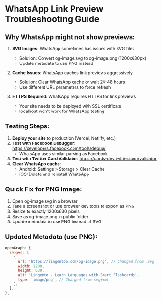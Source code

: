 # WhatsApp Link Preview Troubleshooting Guide

## Why WhatsApp might not show previews:

1. **SVG Images**: WhatsApp sometimes has issues with SVG files
   - Solution: Convert og-image.svg to og-image.png (1200x630px)
   - Update metadata to use PNG instead

2. **Cache Issues**: WhatsApp caches link previews aggressively
   - Solution: Clear WhatsApp cache or wait 24-48 hours
   - Use different URL parameters to force refresh

3. **HTTPS Required**: WhatsApp requires HTTPS for link previews
   - Your site needs to be deployed with SSL certificate
   - localhost won't work for WhatsApp testing

## Testing Steps:

1. **Deploy your site** to production (Vercel, Netlify, etc.)
2. **Test with Facebook Debugger**: https://developers.facebook.com/tools/debug/
   - WhatsApp uses similar parsing as Facebook
3. **Test with Twitter Card Validator**: https://cards-dev.twitter.com/validator
4. **Clear WhatsApp cache**: 
   - Android: Settings > Storage > Clear Cache
   - iOS: Delete and reinstall WhatsApp

## Quick Fix for PNG Image:

1. Open og-image.svg in a browser
2. Take a screenshot or use browser dev tools to export as PNG
3. Resize to exactly 1200x630 pixels
4. Save as og-image.png in public folder
5. Update metadata to use PNG instead of SVG

## Updated Metadata (use PNG):

```javascript
openGraph: {
  images: [
    {
      url: 'https://lingentoo.com/og-image.png', // Changed from .svg
      width: 1200,
      height: 630,
      alt: 'Lingento - Learn Languages with Smart Flashcards',
      type: 'image/png', // Changed from svg+xml
    },
  ],
},
```
